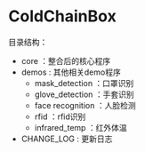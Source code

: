 # ColdChainBox

目录结构：
* core                      ：整合后的核心程序
* demos                     : 其他相关demo程序
    * mask_detection        ：口罩识别
    * glove_detection       ：手套识别
    * face recognition      ：人脸检测
    * rfid                  ：rfid识别
    * infrared_temp         ：红外体温
* CHANGE_LOG                : 更新日志

